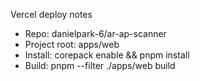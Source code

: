 ﻿Vercel deploy notes
- Repo: danielpark-6/ar-ap-scanner
- Project root: apps/web
- Install: corepack enable && pnpm install
- Build: pnpm --filter ./apps/web build
